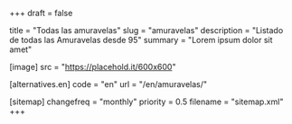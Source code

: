 +++
draft = false

title = "Todas las amuravelas"
slug = "amuravelas"
description = "Listado de todas las Amuravelas desde 95"
summary = "Lorem ipsum dolor sit amet"

[image]
    src = "https://placehold.it/600x600"

[alternatives.en]
    code = "en"
    url = "/en/amuravelas/"

[sitemap]
  changefreq = "monthly"
  priority = 0.5
  filename = "sitemap.xml"
+++